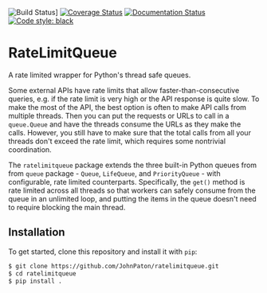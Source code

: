 ![Build Status](https://travis-ci.com/JohnPaton/ratelimitqueue.svg?branch=master)] [![Coverage Status](https://coveralls.io/repos/github/JohnPaton/ratelimitqueue/badge.svg)](https://coveralls.io/github/JohnPaton/ratelimitqueue) [![Documentation Status](https://readthedocs.org/projects/ratelimitqueue/badge/?version=latest)](https://ratelimitqueue.readthedocs.io/en/latest/?badge=latest)
[![Code style: black](https://img.shields.io/badge/code%20style-black-000000.svg)](https://github.com/ambv/black)

# RateLimitQueue

A rate limited wrapper for Python's thread safe queues.

Some external APIs have rate limits that allow faster-than-consecutive queries, e.g. if the rate limit is very high or the API response is quite slow. To make the most of the API, the best option is often to make API calls from multiple threads. Then you can put the requests or URLs to call in a `queue.Queue` and have the threads consume the URLs as they make the calls. However, you still have to make sure that the total calls from all your threads don't exceed the rate limit, which requires some nontrivial coordination. 

The `ratelimitqueue` package extends the three built-in Python queues from from `queue` package - `Queue`, `LifeQueue`, and `PriorityQueue` - with configurable, rate limited counterparts. Specifically, the `get()` method is rate limited across all threads so that workers can safely consume from the queue in an unlimited loop, and putting the items in the queue doesn't need to require blocking the main thread.

## Installation

To get started, clone this repository and install it with `pip`:

```bash
$ git clone https://github.com/JohnPaton/ratelimitqueue.git
$ cd ratelimitqueue
$ pip install .
```

<!-- ## Basic Usage

The most basic usage is to rate limit calls in the main thread -->
